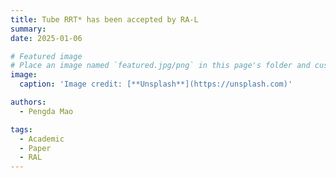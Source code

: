 ```yaml
---
title: Tube RRT* has been accepted by RA-L
summary: 
date: 2025-01-06

# Featured image
# Place an image named `featured.jpg/png` in this page's folder and customize its options here.
image:
  caption: 'Image credit: [**Unsplash**](https://unsplash.com)'

authors:
  - Pengda Mao

tags:
  - Academic
  - Paper
  - RAL
---
```

